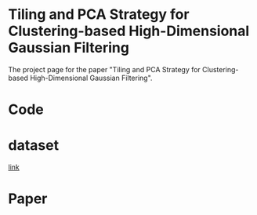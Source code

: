 # Tiling and PCA Strategy for Clustering-based High-Dimensional Gaussian Filtering
The project page for the paper "Tiling and PCA Strategy for Clustering-based High-Dimensional Gaussian Filtering".

# Code

# dataset
[link](https://github.com/norishigefukushima/TilingPCA4CHDGF/tree/main/clusteringBasedBilateralFilterTest/img)

# Paper

